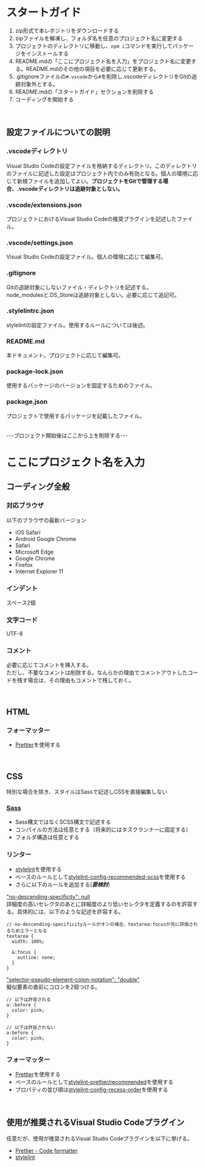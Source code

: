 # スタートガイド
1. zip形式で本レポジトリをダウンロードする
2. zipファイルを解凍し、フォルダ名を任意のプロジェクト名に変更する
3. プロジェクトのディレクトリに移動し、```npm i```コマンドを実行してパッケージをインストールする
4. README.mdの「ここにプロジェクト名を入力」をプロジェクト名に変更する。README.mdのその他の項目を必要に応じて更新する。
5. .gitignoreファイルの```#.vscode```から```#```を削除し.vscodeディレクトリをGitの追跡対象外とする。
6. README.mdの「スタートガイド」セクションを削除する
7. コーディングを開始する

<br>

## 設定ファイルについての説明
### .vscodeディレクトリ
Visual Studio Codeの設定ファイルを格納するディレクトリ。このディレクトリのファイルに記述した設定はプロジェクト内でのみ有効となる。個人の環境に応じて新規ファイルを追加してよい。**プロジェクトをGitで管理する場合、.vscodeディレクトリは追跡対象としない。**
### .vscode/extensions.json
プロジェクトにおけるVisual Studio Codeの推奨プラグインを記述したファイル。
### .vscode/settings.json
Visual Studio Codeの設定ファイル。個人の環境に応じて編集可。
### .gitignore
Gitの追跡対象にしないファイル・ディレクトリを記述する。<br>
node_modulesと.DS_Storeは追跡対象としない。必要に応じて追記可。
### .stylelintrc.json
stylelintの設定ファイル。使用するルールについては後述。
### README.md
本ドキュメント。プロジェクトに応じて編集可。
### package-lock.json
使用するパッケージのバージョンを固定するためのファイル。
### package.json
プロジェクトで使用するパッケージを記載したファイル。

<br>
---プロジェクト開始後はここから上を削除する---

# ここにプロジェクト名を入力
## コーディング全般
### 対応ブラウザ
以下のブラウザの最新バージョン
- iOS Safari
- Android Google Chrome
- Safari
- Microsoft Edge
- Google Chrome
- Firefox
- Internet Explorer 11

### インデント
スペース2個

### 文字コード
UTF-8

### コメント
必要に応じてコメントを挿入する。<br>
ただし、不要なコメントは削除する。なんらかの理由でコメントアウトしたコードを残す場合は、その理由もコメントで残しておく。

<br>

## HTML
### フォーマッター
- [Prettier](https://marketplace.visualstudio.com/items?itemName=esbenp.prettier-vscode)を使用する


<br>

## CSS
特別な場合を除き、スタイルはSassで記述しCSSを直接編集しない
### [Sass](https://sass-lang.com/)
- Sass構文ではなくSCSS構文で記述する
- コンパイルの方法は任意とする（将来的にはタスクランナーに固定する）
- フォルダ構造は任意とする

### リンター
- [stylelint](https://stylelint.io/)を使用する
- ベースのルールとして[stylelint-config-recommended-scss](https://github.com/kristerkari/stylelint-config-recommended-scss)を使用する
- さらに以下のルールを追加する(***要検討***)

["no-descending-specificity": null](https://stylelint.io/user-guide/rules/no-descending-specificity)<br>
詳細度の高いセレクタのあとに詳細度のより低いセレクタを定義するのを許容する。具体的には、以下のような記述を許容する。
```
// no-descending-specificityルールがオンの場合、textarea:focusが先に評価されるためエラーとなる
textarea {
  width: 100%;

  &:focus {
    outline: none;
  }
}
```

["selector-pseudo-element-colon-notation": "double"](https://stylelint.io/user-guide/rules/selector-pseudo-element-colon-notation)<br>
擬似要素の直前にコロンを2個つける。
```
// 以下は許容される
a::before {
  color: pink;
}

// 以下は許容されない
a:before {
  color: pink;
}
```

### フォーマッター
- [Prettier](https://prettier.io/)を使用する
- ベースのルールとして[stylelint-prettier/recommended](https://github.com/prettier/stylelint-prettier)を使用する
- プロパティの並び順は[stylelint-config-recess-order](https://github.com/stormwarning/stylelint-config-recess-order)を使用する


<br>

## 使用が推奨されるVisual Studio Codeプラグイン
任意だが、使用が推奨されるVisual Studio Codeプラグインを以下に挙げる。
- [Prettier - Code formatter](https://marketplace.visualstudio.com/items?itemName=esbenp.prettier-vscode)
- [stylelint](https://marketplace.visualstudio.com/items?itemName=stylelint.vscode-stylelint)